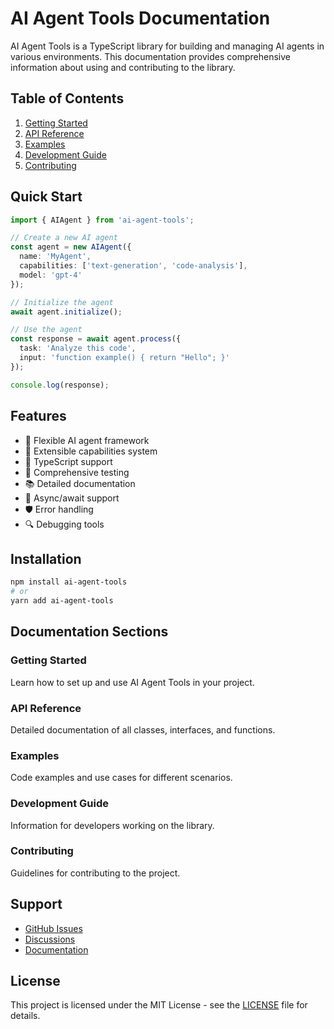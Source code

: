 # AI Agent Tools Documentation

AI Agent Tools is a TypeScript library for building and managing AI agents in various environments. This documentation provides comprehensive information about using and contributing to the library.

## Table of Contents

1. [Getting Started](./getting-started.md)
2. [API Reference](./api-reference.md)
3. [Examples](./examples.md)
4. [Development Guide](./development.md)
5. [Contributing](./contributing.md)

## Quick Start

```typescript
import { AIAgent } from 'ai-agent-tools';

// Create a new AI agent
const agent = new AIAgent({
  name: 'MyAgent',
  capabilities: ['text-generation', 'code-analysis'],
  model: 'gpt-4'
});

// Initialize the agent
await agent.initialize();

// Use the agent
const response = await agent.process({
  task: 'Analyze this code',
  input: 'function example() { return "Hello"; }'
});

console.log(response);
```

## Features

- 🤖 Flexible AI agent framework
- 🔧 Extensible capabilities system
- 📝 TypeScript support
- 🧪 Comprehensive testing
- 📚 Detailed documentation
- 🔄 Async/await support
- 🛡️ Error handling
- 🔍 Debugging tools

## Installation

```bash
npm install ai-agent-tools
# or
yarn add ai-agent-tools
```

## Documentation Sections

### Getting Started
Learn how to set up and use AI Agent Tools in your project.

### API Reference
Detailed documentation of all classes, interfaces, and functions.

### Examples
Code examples and use cases for different scenarios.

### Development Guide
Information for developers working on the library.

### Contributing
Guidelines for contributing to the project.

## Support

- [GitHub Issues](https://github.com/TheGameStopsNow/ai-agent-tools/issues)
- [Discussions](https://github.com/TheGameStopsNow/ai-agent-tools/discussions)
- [Documentation](https://github.com/TheGameStopsNow/ai-agent-tools/docs)

## License

This project is licensed under the MIT License - see the [LICENSE](LICENSE) file for details. 